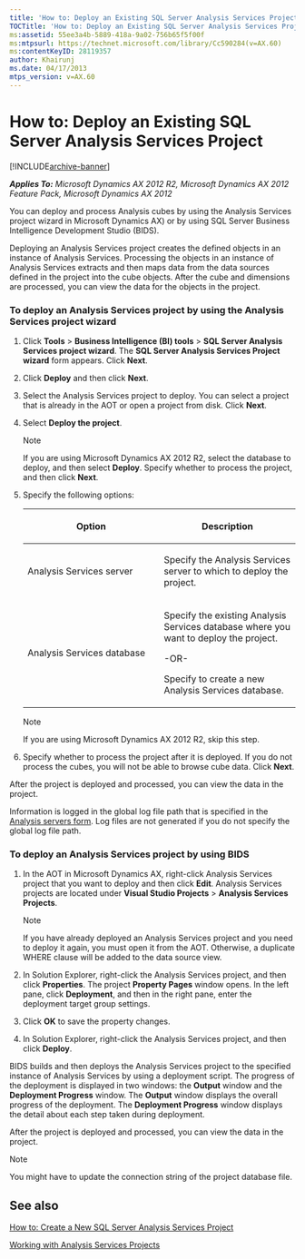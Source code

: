 ```yaml
---
title: 'How to: Deploy an Existing SQL Server Analysis Services Project'
TOCTitle: 'How to: Deploy an Existing SQL Server Analysis Services Project'
ms:assetid: 55ee3a4b-5889-418a-9a02-756b65f5f00f
ms:mtpsurl: https://technet.microsoft.com/library/Cc590284(v=AX.60)
ms:contentKeyID: 28119357
author: Khairunj
ms.date: 04/17/2013
mtps_version: v=AX.60
---
```


# How to: Deploy an Existing SQL Server Analysis Services Project 


[!INCLUDE[archive-banner](includes/archive-banner.md)]


_**Applies To:** Microsoft Dynamics AX 2012 R2, Microsoft Dynamics AX 2012 Feature Pack, Microsoft Dynamics AX 2012_

You can deploy and process Analysis cubes by using the Analysis Services project wizard in Microsoft Dynamics AX) or by using SQL Server Business Intelligence Development Studio (BIDS).

Deploying an Analysis Services project creates the defined objects in an instance of Analysis Services. Processing the objects in an instance of Analysis Services extracts and then maps data from the data sources defined in the project into the cube objects. After the cube and dimensions are processed, you can view the data for the objects in the project.

### To deploy an Analysis Services project by using the Analysis Services project wizard

1.  Click **Tools** \> **Business Intelligence (BI) tools** \> **SQL Server Analysis Services project wizard**. The **SQL Server Analysis Services Project wizard** form appears. Click **Next**.

2.  Click **Deploy** and then click **Next**.

3.  Select the Analysis Services project to deploy. You can select a project that is already in the AOT or open a project from disk. Click **Next**.

4.  Select **Deploy the project**.
    

    > [!NOTE]
    > <P>If you are using Microsoft Dynamics AX 2012 R2, select the database to deploy, and then select <STRONG>Deploy</STRONG>. Specify whether to process the project, and then click <STRONG>Next</STRONG>.</P>



5.  Specify the following options:
    
    <table>
    <colgroup>
    <col style="width: 50%" />
    <col style="width: 50%" />
    </colgroup>
    <thead>
    <tr class="header">
    <th><p>Option</p></th>
    <th><p>Description</p></th>
    </tr>
    </thead>
    <tbody>
    <tr class="odd">
    <td><p>Analysis Services server</p></td>
    <td><p>Specify the Analysis Services server to which to deploy the project.</p></td>
    </tr>
    <tr class="even">
    <td><p>Analysis Services database</p></td>
    <td><p>Specify the existing Analysis Services database where you want to deploy the project.</p>
    <p>-OR-</p>
    <p>Specify to create a new Analysis Services database.</p></td>
    </tr>
    </tbody>
    </table>
    

    > [!NOTE]
    > <P>If you are using Microsoft Dynamics AX 2012 R2, skip this step.</P>



6.  Specify whether to process the project after it is deployed. If you do not process the cubes, you will not be able to browse cube data. Click **Next**.

After the project is deployed and processed, you can view the data in the project.

Information is logged in the global log file path that is specified in the [Analysis servers form](https://technet.microsoft.com/library/hh597195\(v=ax.60\)). Log files are not generated if you do not specify the global log file path.

### To deploy an Analysis Services project by using BIDS

1.  In the AOT in Microsoft Dynamics AX, right-click Analysis Services project that you want to deploy and then click **Edit**. Analysis Services projects are located under **Visual Studio Projects** \> **Analysis Services Projects**.
    

    > [!NOTE]
    > <P>If you have already deployed an Analysis Services project and you need to deploy it again, you must open it from the AOT. Otherwise, a duplicate WHERE clause will be added to the data source view.</P>



2.  In Solution Explorer, right-click the Analysis Services project, and then click **Properties**. The project **Property Pages** window opens. In the left pane, click **Deployment**, and then in the right pane, enter the deployment target group settings.

3.  Click **OK** to save the property changes.

4.  In Solution Explorer, right-click the Analysis Services project, and then click **Deploy**.

BIDS builds and then deploys the Analysis Services project to the specified instance of Analysis Services by using a deployment script. The progress of the deployment is displayed in two windows: the **Output** window and the **Deployment Progress** window. The **Output** window displays the overall progress of the deployment. The **Deployment Progress** window displays the detail about each step taken during deployment.

After the project is deployed and processed, you can view the data in the project.


> [!NOTE]
> <P>You might have to update the connection string of the project database file.</P>



## See also

[How to: Create a New SQL Server Analysis Services Project](create-a-new-sql-server-analysis-services-project.md)

[Working with Analysis Services Projects](working-with-analysis-services-projects.md)

